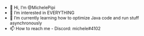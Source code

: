 - 👋 Hi, I’m @MichelePipi
- 👀 I’m interested in EVERYTHING
- 🌱 I’m currently learning how to optimize Java code and run stuff asynchronously
- 📫 How to reach me - Discord: michele#4102
